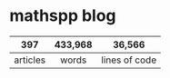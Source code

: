 # mathspp blog

<table class="stats-table">
    <thead>
        <tr>
            <th style="text-align: center;">397</th>
            <th style="text-align: center;">433,968</th>
            <th style="text-align: center;">36,566</th>
        </tr>
    </thead>
    <tbody>
        <tr>
            <td style="text-align: center;">articles</td>
            <td style="text-align: center;">words</td>
            <td style="text-align: center;">lines of code</td>
        </tr>
    </tbody>
</table>